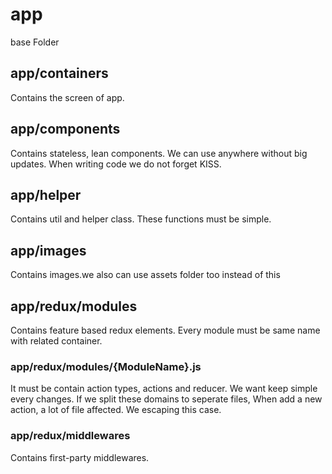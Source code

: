 # app

base Folder

## app/containers

Contains the screen of app.

## app/components

Contains stateless, lean components. We can use anywhere without big updates. When writing code we do not forget KISS.


## app/helper

Contains util and helper class. These functions must be simple. 


## app/images

Contains images.we also can use assets folder too instead of this


## app/redux/modules

Contains feature based redux elements. Every module must be same name with related container.


### app/redux/modules/{ModuleName}.js

It must be contain action types, actions and reducer. We want keep simple every changes. 
If we split these domains to seperate files, When add a new action, a lot of file affected. We escaping this case.


### app/redux/middlewares

Contains first-party middlewares.


